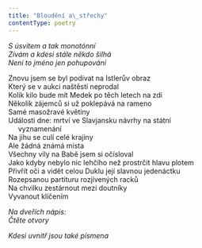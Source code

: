 ```yaml
---
title: "Bloudění a\_střechy"
contentType: poetry
---
```


<section>

_S úsvitem a tak monotónní  
Zívám a kdesi stále někdo šilhá  
Není to jméno jen pohupování_

</section>

<section>

Znovu jsem se byl podívat na Istlerův obraz  
Který se v aukci naštěstí neprodal  
Kolik kilo bude mít Medek po těch letech na zdi  
Několik zájemců si už poklepává na rameno  
Samé masožravé květiny  
Události dne: mrtví ve Slavjansku návrhy na státní  
     vyznamenání  
Na jihu se culí celé krajiny  
Ale žádná známá místa  
Všechny vily na Babě jsem si očísloval  
Jako kdyby nebylo nic lehčího než prostrčit hlavu plotem  
Přivřít oči a vidět celou Duklu její slavnou jedenáctku  
Rozepsanou partituru rozjívených racků  
Na chvilku zestárnout mezi doutníky  
Vyvanout klíčením

_Na dveřích nápis:  
Čtěte otvory_

</section>

<section>

_Kdesi uvnitř jsou také písmena_

</section>
